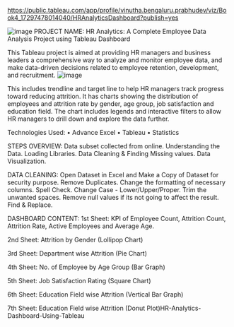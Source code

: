 https://public.tableau.com/app/profile/vinutha.bengaluru.prabhudev/viz/Book4_17297478014040/HRAnalyticsDashboard?publish=yes

![image](https://github.com/user-attachments/assets/11c1383e-4b7a-432a-aa26-dd10634593f7)
PROJECT NAME:
HR Analytics: A Complete Employee Data Analysis Project using Tableau Dashboard

This Tableau project is aimed at providing HR managers and business leaders a comprehensive way to analyze and monitor employee data, and make data-driven decisions related to employee retention, development, and recruitment.
![image](https://github.com/user-attachments/assets/de2e86c2-677c-47bc-a84b-edf2250aab08)



This includes trendline and target line to help HR managers track progress toward reducing attrition. It has charts showing the distribution of employees and attrition rate by gender, age group, job satisfaction and education field. The chart includes legends and interactive filters to allow HR managers to drill down and explore the data further.

Technologies Used:
• Advance Excel 
• Tableau 
• Statistics 

STEPS OVERVIEW:
Data subset collected from online.
Understanding the Data.
Loading Libraries.
Data Cleaning & Finding Missing values.
Data Visualization.

DATA CLEANING:
Open Dataset in Excel and Make a Copy of Dataset for security purpose.
Remove Duplicates.
Change the formatting of necessary columns.
Spell Check.
Change Case - Lower/Upper/Proper.
Trim the unwanted spaces.
Remove null values if its not going to affect the result.
Find & Replace.

DASHBOARD CONTENT:
1st Sheet: KPI of Employee Count, Attrition Count, Attrition Rate, Active Employees and Average Age.

2nd Sheet: Attrition by Gender (Lollipop Chart)

3rd Sheet: Department wise Attrition (Pie Chart)

4th Sheet: No. of Employee by Age Group (Bar Graph)

5th Sheet: Job Satisfaction Rating (Square Chart)

6th Sheet: Education Field wise Attrition (Vertical Bar Graph)

7th Sheet: Education Field wise Attrition (Donut Plot)HR-Analytics-Dashboard-Using-Tableau


